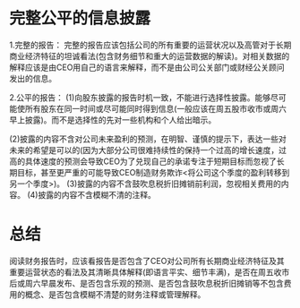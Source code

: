 # 完整公平的信息披露
1.完整的报告：
  完整的报告应该包括公司的所有重要的运营状况以及高管对于长期商业经济特征的坦诚看法(包含财务细节和重大的运营数据的解读)。对相关数据的解释应该是由CEO用自己的语言来解释，而不是由公司公关部门或财经公关顾问发出的信息。   

2.公平的报告：
  (1)向股东披露的报告时机一致，不能进行选择性披露。能够尽可能使所有股东在同一时间或尽可能同时得到信息(一般应该在周五股市收市或周六早上披露)。而不是选择性的先对一些机构和个人给出暗示。

  (2)披露的内容不含对公司未来盈利的预测，在明智、谨慎的提示下，表达一些对未来的希望是可以的(因为大部分公司很难持续性的保持一个过高的增长速度，过高的具体速度的预测会导致CEO为了兑现自己的承诺专注于短期目标而忽视了长期目标，甚至更严重的可能导致CEO制造财务欺诈<将公司这个季度的盈利转移到另一个季度>)。
  (3)披露的内容不含鼓吹息税折旧摊销前利润，忽视相关费用的内容。
  (4)披露的内容不含模糊不清的注释。

# 总结
阅读财务报告时，应该看报告是否包含了CEO对公司所有长期商业经济特征及其重要运营状态的看法及其清晰具体解释(即语言平实、细节丰满)，是否在周五收市后或周六早晨发布、是否包含乐观的预测、是否包含鼓吹息税折旧摊销等不包含费用的概念、是否包含模糊不清楚的财务注释或管理解释。

